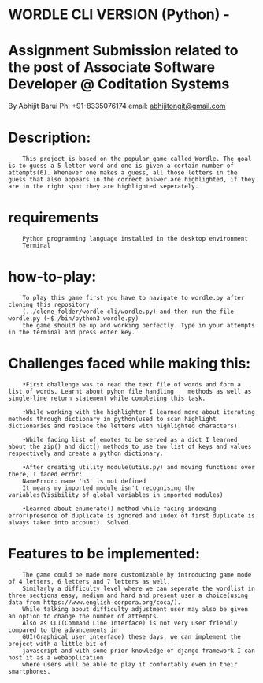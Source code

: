 # WORDLE CLI VERSION (Python) - 
# Assignment Submission related to the post of Associate Software Developer @ Coditation Systems 
By Abhijit Barui            Ph: +91-8335076174              email: abhijitongit@gmail.com

# Description:
        This project is based on the popular game called Wordle. The goal is to guess a 5 letter word and one is given a certain number of attempts(6). Whenever one makes a guess, all those letters in the guess that also appears in the correct answer are highlighted, if they are in the right spot they are highlighted seperately. 

# requirements
        Python programming language installed in the desktop environment
        Terminal

# how-to-play:
        To play this game first you have to navigate to wordle.py after cloning this repository
        (../clone_folder/wordle-cli/wordle.py) and then run the file wordle.py (~$ /bin/python3 wordle.py)
        the game should be up and working perfectly. Type in your attempts in the terminal and press enter key.

# Challenges faced while making this:
        •First challenge was to read the text file of words and form a list of words. Learnt about pyhon file handling    methods as well as single-line return statement while completing this task.

        •While working with the highlighter I learned more about iterating methods through dictionary in python(used to scan highlight dictionaries and replace the letters with highlighted characters).

        •While facing list of emotes to be served as a dict I learned about the zip() and dict() methods to use two list of keys and values respectively and create a python dictionary.

        •After creating utility module(utils.py) and moving functions over there, I faced error: 
        NameError: name 'h3' is not defined
        It means my imported module isn't recognising the variables(Visibility of global variables in imported modules)

        •Learned about enumerate() method while facing indexing error(presence of duplicate is ignored and index of first duplicate is always taken into account). Solved.

# Features to be implemented:
        The game could be made more customizable by introducing game mode of 4 letters, 6 letters and 7 letters as well.
        Similarly a difficulty level where we can seperate the wordlist in three sections easy, medium and hard and present user a choice(using data from https://www.english-corpora.org/coca/).
        While talking about difficulty adjustment user may also be given an option to change the number of attempts.
        Also as CLI(Command Line Interface) is not very user friendly compared to the advancements in
        GUI(Graphical user interface) these days, we can implement the project with a little bit of
        javascript and with some prior knowledge of django-framework I can host it as a webapplication
        where users will be able to play it comfortably even in their smartphones.
